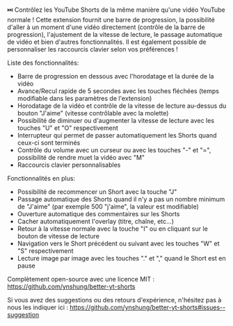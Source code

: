 ⏭️ Contrôlez les YouTube Shorts de la même manière qu'une vidéo YouTube normale ! Cette extension fournit une barre de progression, la possibilité d'aller à un moment d'une vidéo directement (contrôle de la barre de progression), l'ajustement de la vitesse de lecture, le passage automatique de vidéo et bien d'autres fonctionnalités. Il est également possible de personnaliser les raccourcis clavier selon vos préférences !

Liste des fonctionnalités:
- Barre de progression en dessous avec l'horodatage et la durée de la vidéo
- Avance/Recul rapide de 5 secondes avec les touches fléchées (temps modifiable dans les paramètres de l'extension)
- Horodatage de la vidéo et contrôle de la vitesse de lecture au-dessus du bouton "J'aime" (vitesse contrôlable avec la molette)
- Possibilité de diminuer ou d'augmenter la vitesse de lecture avec les touches "U" et "O" respectivement
- Interrupteur qui permet de passer automatiquement les Shorts quand ceux-ci sont terminés
- Contrôle du volume avec un curseur ou avec les touches "-" et "=", possibilité de rendre muet la vidéo avec "M"
- Raccourcis clavier personnalisables

Fonctionnalités en plus:
- Possibilité de recommencer un Short avec la touche "J"
- Passage automatique des Shorts quand il n'y a pas un nombre minimum de "J'aime" (par exemple 500 "j'aime", la valeur est modifiable)
- Ouverture automatique des commentaires sur les Shorts
- Cacher automatiquement l'overlay (titre, chaîne, etc...)
- Retour à la vitesse normale avec la touche "I" ou en cliquant sur le bouton de vitesse de lecture
- Navigation vers le Short précédent ou suivant avec les touches "W" et "S" respectivement
- Lecture image par image avec les touches "." et "," quand le Short est en pause

Complètement open-source avec une licence MIT : https://github.com/ynshung/better-yt-shorts

Si vous avez des suggestions ou des retours d'expérience, n'hésitez pas à nous les indiquer ici : https://github.com/ynshung/better-yt-shorts#issues--suggestion